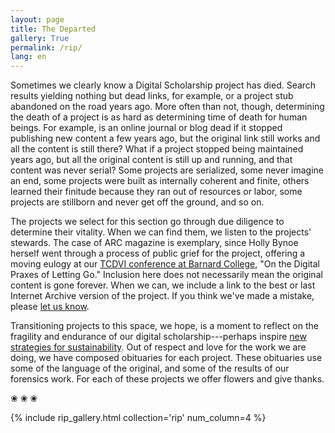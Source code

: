 ```yaml
---
layout: page
title: The Departed
gallery: True
permalink: /rip/
lang: en
---
```


Sometimes we clearly know a Digital Scholarship project has died. Search results yielding nothing but dead links, for example, or a project stub abandoned on the road years ago. More often than not, though, determining the death of a project is as hard as determining time of death for human beings. For example, is an online journal or blog dead if it stopped publishing new content a few years ago, but the original link still works and all the content is still there? What if a project stopped being maintained years ago, but all the original content is still up and running, and that content was never serial? Some projects are serialized, some never imagine an end, some projects were built as internally coherent and finite, others learned their finitude because they ran out of resources or labor, some projects are stillborn and never get off the ground, and so on.

The projects we select for this section go through due diligence to determine their vitality. When we can find them, we listen to the projects' stewards. The case of ARC magazine is exemplary, since Holly Bynoe herself went through a process of public grief for the project, offering a moving eulogy at our [TCDVI conference at Barnard College](https://thecaribbeandigital.org/2019/), "On the Digital Praxes of Letting Go." Inclusion here does not necessarily mean the original content is gone forever. When we can, we include a link to the best or last Internet Archive version of the project. If you think we've made a mistake, please [let us know](https://forms.gle/7VwQcbgiGiBMqZmv9).

Transitioning projects to this space, we hope, is a moment to reflect on the fragility and endurance of our digital scholarship---perhaps inspire [new strategies for sustainability](https://endings.uvic.ca/principles.html). Out of respect and love for the work we are doing, we have composed obituaries for each project. These obituaries use some of the language of the original, and some of the results of our forensics work. For each of these projects we offer flowers and give thanks.

<p class="text-center display-4">❀ ❀ ❀</p>

{% include rip_gallery.html collection='rip' num_column=4 %}
